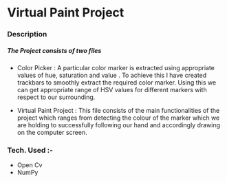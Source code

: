 # Virtual Paint Project

### Description

##### The Project consists of two files 

- Color Picker : A particular color marker is extracted using appropriate values of hue, saturation and value . To achieve this I have created trackbars to smoothly                    extract the required color marker. Using this we can get appropriate range of HSV values for different markers with respect to our surrounding.
   
- Virtual Paint Project : This file consists of the main functionalities of the project which ranges from detecting the colour of the marker which we are holding to                             successfully following our hand and accordingly drawing on the computer screen. 

### Tech. Used :- 
- Open Cv
- NumPy
